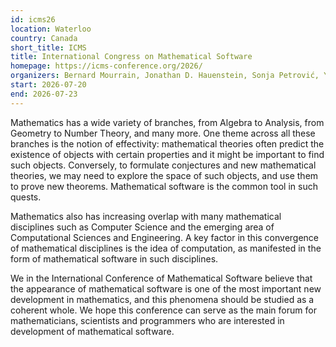 ```yaml
---
id: icms26
location: Waterloo
country: Canada
short_title: ICMS
title: International Congress on Mathematical Software
homepage: https://icms-conference.org/2026/
organizers: Bernard Mourrain, Jonathan D. Hauenstein, Sonja Petrović, Yue Ren, Ilias S. Kotsireas
start: 2026-07-20
end: 2026-07-23
---
```


Mathematics has a wide variety of branches, from Algebra to Analysis, from Geometry to Number Theory, and many more. One theme across all these branches is the notion of effectivity: mathematical theories often predict the existence of objects with certain properties and it might be important to find such objects. Conversely, to formulate conjectures and new mathematical theories, we may need to explore the space of such objects, and use them to prove new theorems. Mathematical software is the common tool in such quests.

Mathematics also has increasing overlap with many mathematical disciplines such as Computer Science and the emerging area of Computational Sciences and Engineering. A key factor in this convergence of mathematical disciplines is the idea of computation, as manifested in the form of mathematical software in such disciplines.

We in the International Conference of Mathematical Software believe that the appearance of mathematical software is one of the most important new development in mathematics, and this phenomena should be studied as a coherent whole. We hope this conference can serve as the main forum for mathematicians, scientists and programmers who are interested in development of mathematical software.